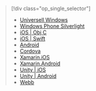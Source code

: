 > [!div class="op_single_selector"]
> * [Universell Windows](../articles/mobile-engagement/mobile-engagement-windows-store-dotnet-get-started.md)
> * [Windows Phone Silverlight](../articles/mobile-engagement/mobile-engagement-windows-phone-get-started.md)
> * [iOS | Obj C](../articles/mobile-engagement/mobile-engagement-ios-get-started.md)
> * [iOS | Swift](../articles/mobile-engagement/mobile-engagement-ios-swift-get-started.md)
> * [Android](../articles/mobile-engagement/mobile-engagement-android-get-started.md)
> * [Cordova](../articles/mobile-engagement/mobile-engagement-cordova-get-started.md)
> * [Xamarin.iOS](../articles/mobile-engagement/mobile-engagement-xamarin-ios-get-started.md)
> * [Xamarin.Android](../articles/mobile-engagement/mobile-engagement-xamarin-android-get-started.md)
> * [Unity | iOS](../articles/mobile-engagement/mobile-engagement-unity-ios-get-started.md)
> * [Unity | Android](../articles/mobile-engagement/mobile-engagement-unity-android-get-started.md)
> * [Webb](../articles/mobile-engagement/mobile-engagement-web-app-get-started.md)
> 
> 

<!--HONumber=Sep16_HO3-->


